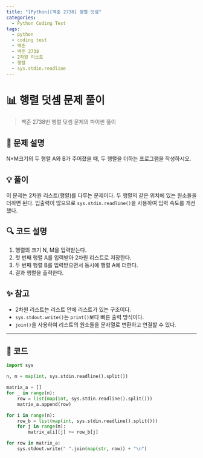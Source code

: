 ```yaml
---
title: "[Python][백준 2738] 행렬 덧셈"
categories:
  - Python Coding Test
tags:
  - python
  - coding test
  - 백준
  - 백준 2738
  - 2차원 리스트
  - 행렬
  - sys.stdin.readline
---
```


# 📊 행렬 덧셈 문제 풀이

> 백준 2738번 행렬 덧셈 문제의 파이썬 풀이

## 📝 문제 설명

N×M크기의 두 행렬 A와 B가 주어졌을 때, 두 행렬을 더하는 프로그램을 작성하시오.

## 💡 풀이

이 문제는 2차원 리스트(행렬)를 다루는 문제이다. 두 행렬의 같은 위치에 있는 원소들을 더하면 된다. 입출력이 많으므로 `sys.stdin.readline()`을 사용하여 입력 속도를 개선했다.

## 🔍 코드 설명

1. 행렬의 크기 N, M을 입력받는다.
2. 첫 번째 행렬 A를 입력받아 2차원 리스트로 저장한다.
3. 두 번째 행렬 B를 입력받으면서 동시에 행렬 A에 더한다.
4. 결과 행렬을 출력한다.

## ✨ 참고

- 2차원 리스트는 리스트 안에 리스트가 있는 구조이다.
- `sys.stdout.write()`는 `print()`보다 빠른 출력 방식이다.
- `join()`을 사용하여 리스트의 원소들을 문자열로 변환하고 연결할 수 있다.

---

## 📝 코드

```python
import sys

n, m = map(int, sys.stdin.readline().split())

matrix_a = []
for _ in range(n):
    row = list(map(int, sys.stdin.readline().split()))
    matrix_a.append(row)

for i in range(n):
    row_b = list(map(int, sys.stdin.readline().split()))
    for j in range(m):
        matrix_a[i][j] += row_b[j]

for row in matrix_a:
    sys.stdout.write(" ".join(map(str, row)) + "\n")
``` 
